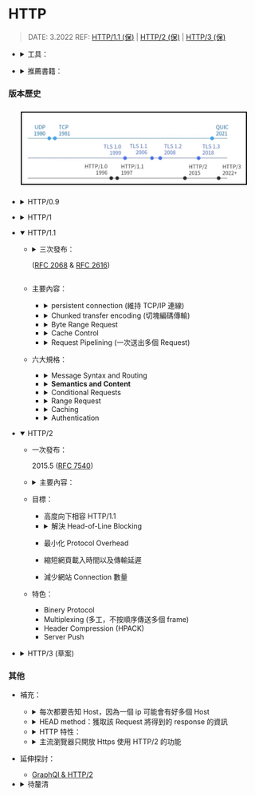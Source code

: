 <style> 
.imgBox{
  display: flex; 
  flex-direction: column; 
  margin: 5%; 
  justify-content: center;
  border: 2px solid black;
}
</style>

<!--  style  -->

###### <!-- ref -->

[rfc 2068]: https://www.rfc-editor.org/rfc/rfc2068
[rfc 2616]: https://www.rfc-editor.org/rfc/rfc2616
[rfc 7230]: https://www.rfc-editor.org/rfc/rfc7230
[rfc 7231]: https://www.rfc-editor.org/rfc/rfc7231
[rfc 7232]: https://www.rfc-editor.org/rfc/rfc7232
[rfc 7233]: https://www.rfc-editor.org/rfc/rfc7233
[rfc 7234]: https://www.rfc-editor.org/rfc/rfc7234
[rfc 7235]: https://www.rfc-editor.org/rfc/rfc7235
[rfc 7540]: https://www.rfc-editor.org/rfc/rfc7540
[rfc 8999]: https://datatracker.ietf.org/doc/html/rfc8999
[rfc 9000]: https://datatracker.ietf.org/doc/html/rfc9000
[rfc 9001]: https://datatracker.ietf.org/doc/html/rfc9001
[rfc 9002]: https://datatracker.ietf.org/doc/html/rfc9002
[http/1.1 (保)]: https://youtu.be/Taq5TV1K4XU
[http/2 (保)]: https://youtu.be/O62ufq-orfY
[http/3 (保)]: https://youtu.be/DnPrNiA-ZLE
[telnet]: https://formulae.brew.sh/formula/telnet
[chunk vs range]: https://developer.mozilla.org/en-US/docs/Web/HTTP/Range_Requests#comparison_to_Chunked_transfer-encoding
[head-of-line blocking]: https://www.gushiciku.cn/pl/gkVS/zh-tw
[graphql & http/2]: https://xuorig.medium.com/is-graphql-still-relevant-in-an-http2-world-64964f207b8
[nghttp2]: https://github.com/nghttp2/nghttp2
[quic]: https://zh.wikipedia.org/wiki/QUIC#%E4%BB%8B%E7%BB%8D
[capture network log]: brave://net-export/
[netlog-viewer]: https://netlog-viewer.appspot.com/

 <!-- ref -->

# HTTP

> DATE: 3.2022
> REF: [HTTP/1.1 (保)] | [HTTP/2 (保)] | [HTTP/3 (保)]

<!-- 工具 -->

- <details close>
     <summary>工具：</summary>

  - 使用 [TELNET] 連線
  - Postman
  - Fiddler free web debudding proxy
  - h2load in [nghttp2]: 分析 HTTP/2 的改變
  - <details close>
    <summary>Capture Network Log</summary>

    > [Capture Network Log] & [Netlog-Viewer]

    - 可紀錄瀏覽器的行為，輸出成 JSON
      (a. Start Logging to Disk --› Stop Logging)
    - 再到 [Netlog-Viewer] 上傳紀錄檔解析

    </details>

    </details>

<!-- 推薦書籍 -->

- <details close>
  <summary>推薦書籍：</summary>

  - HTTP/1.1
    - 高效能網站開發指南
    - 高效能網站建置指南
    - Web 效能優化日誌 Volume 2

  </details>

### 版本歷史

<div class="imgBox" >
  <img src="../image/HTTP/History_of_Protocols.png" alt="Discussion_array.png" />
</div>

<!-- HTTP/0.9 -->

- <details close>
   <summary>HTTP/0.9</summary>

  - 1991 **(已廢)**
  - 主要內容：
    - Client/Server & Request/Response
    - 跑在 TCP/IP 上的 ASCII 協定
    - Request 以單行 ASCII 命令為主
    - Response 以 ASCII 命令為主，回傳 HTML
    - 每次每次執行完自動斷掉連線

  </details>

<!-- HTTP/1.0 -->

- <details close>
   <summary>HTTP/1</summary>

  - 一次發布：
    - 1996.5 (RFC 1945)
  - 1991~1995 瀏覽器出世
  - 主要內容：
    - 以 ASCII 為主，可多行命令 (含 Header)
      - Header 出現
      - 1.method 2.Header
    - 回傳以 ASCII 為主
      - 1.狀態列 2.Header 3.內文不限定 HTML
    - 每次結束斷開 TCP/IP 連線

  </details>

<!-- HTTP/1.1 -->

- <details open>
   <summary>HTTP/1.1</summary>

  - <details close>
      <summary>三次發布：
      
      ([RFC 2068] & [RFC 2616])
      
      </summary>

    - 1997.1 ([RFC 2068])
      - 解決一些效率問題
    - 1999.6 ([RFC 2616])
    - 2014.6

    </details>

  - 主要內容：

    <!-- persistent connection -->

    - <details close>
      <summary>persistent connection (維持 TCP/IP 連線)</summary>

      - Server 可以將 HTTP 的 TCP/IP 持續連線功能關閉。
      - HTTP 可自己設定 TCP/IP timeout，超過時間則自動斷開。(一般 30 s)
      - TCP/IP 數量上限 65535 個

      </details>

    <!-- Chunked transfer encoding -->

    - <details close>
      <summary>Chunked transfer encoding (切塊編碼傳輸)</summary>

      - 陳立其: Chunked transfer encoding 在 HTTP/2 已經不支援。([chunk vs range])

      </details>

    <!-- Byte Range Request -->

    - <details close>
      <summary>Byte Range Request</summary>

      </details>

    <!-- Cache Control -->

    - <details close>
      <summary>Cache Control</summary>

      </details>

    <!-- Request Pipelining -->

    - <details close>
      <summary>Request Pipelining (一次送出多個 Request)</summary>

      - [Head-of-Line Blocking]: 因為沒有標記 --> 只能照順序 Response --> 所以大部分瀏覽器預設關閉

      </details>

  - 六大規格：

    <!-- pMessage Syntax and Routing -->

    - <details close>
      <summary>Message Syntax and Routing</summary>

      > [RFC 7230]

      - Routing --> 經過多層 proxy

      </details>

    <!-- Semantics and Content -->

    - <details close>
      <summary><b>Semantics and Content</b></summary>

      > [RFC 7231]

      - 常見狀態碼：
        - 200：OK
        - 201：已新增成功
        - 202：已接受請求（例如可以多久後再來取得處理好的資料）
        - 3xx：轉向
        - 4xx：Client 錯誤 (400, 403, 404)
        - 5xx：Server 錯誤 (500, 502, 503)

      </details>

    <!-- Conditional Requests -->

    - <details close>
      <summary>Conditional Requests</summary>

      > [RFC 7232]

      </details>

    <!-- Range Request -->

    - <details close>
      <summary>Range Request</summary>

      > [RFC 7233]

      </details>

    <!-- Caching -->

    - <details close>
      <summary>Caching</summary>

      > [RFC 7234]

      - 步驟：

        - Request 會加入 Header:
          `If-Modified-Since: Sat, 29 Oct 2020 19:30:39 GMT`
        - Server 檢查這時間的檔案是否最新
        - 是則回傳 304: Not Modified，直接使用 Cache

      </details>

    <!-- Authentication -->

    - <details close>
      <summary>Authentication</summary>

      > [RFC 7235]

      </details>

  </details>

<!-- HTTP/2 -->

- <details open>
   <summary>HTTP/2</summary>

  - 一次發布：

    2015.5 ([RFC 7540])

  - <details close>
      <summary>主要內容：</summary>

    - 沿用 HTTP/1.1 ，只針對 Message Syntax 強化
      - 傳輸文件內容更有效率
        - 非同步多工
        - binery 傳輸

    </details>

  - 目標：

    - 高度向下相容 HTTP/1.1
    <!-- 解決 Head-of-Line Blocking -->

    - <details close>
      <summary>解決 Head-of-Line Blocking</summary>

      - HTTP/2 解決了 HTTP 層，但 TCP 層依然會 Head-of-Line Blocking

      </details>

    - 最小化 Protocol Overhead
    - 縮短網頁載入時間以及傳輸延遲
    - 減少網站 Connection 數量

  - 特色：
    - Binery Protocol
    - Multiplexing (多工，不按順序傳送多個 frame)
    - Header Compression (HPACK)
    - Server Push

  </details>

<!-- HTTP/3 -->

- <details close>
   <summary>HTTP/3 (草案)</summary>

  - Transport layer: TCP --> [QUIC]

  <!-- Big Map -->

  <div class="imgBox" >
    <img src="../image/HTTP/HTTP3.png" alt="Discussion_array.png" />
  </div>

  - [QUIC] ([RFC 9000]) (2021.5)

    <!-- 簡介 -->

    - <details close>
      <summary>簡介：</summary>

      > ([RFC 9001] & [RFC 9002] & [RFC 8999])

      - ~~Quick UDP Internet Connections?~~
      - A UDP-Based Multiplexed and Secure Transport
      - 暱稱：TCP/2
      - 旨在提供幾乎等同於 TCP 連接的可靠性，但延遲大大減少
      - 使用 UDP 當底，再將 TCP 優點特性實作

      </details>

    <!-- 特性 -->

    - 特性：

      - Connection (Session)
      - Reliability
      - Flow Control
      - Congestion Control
      - Stream

    <!-- 其他細節 -->

    - <details close>
      <summary>其他細節：</summary>

      - 漫遊時不需重新 connection (移動位置時)
        - 比較：
          TCP：來源與目的 之 IP/Port
          QUIC：Connection ID
      - 初始連線：1-RTT & 再次連線：0-RTT
      - 內建 TLS 1.3（強迫使用）
      - 第一次握手就直接把東西一次傳遞 (不像 TCP 握三次)
      - 把第一個互傳的封包塞到最滿，讓對方得知我的封包大小極限
        (因為 TCP 有機制了解極限，UDP 不行)

      </details>

    <!-- 現況連線行為解析 -->

    - <details close>
      <summary>現況連線行為解析：</summary>

      - 第一次連線：
        - 瀏覽器會先用 HTTP/1 或 2
        - Server response 加上 Header
          `Alt-Svc: h3=":443"; ma=86400`
          (443 port 使用 h3, ma: Max-Age)
      - 若瀏覽器也支援，則開始可以嘗試用 HTTP/3
      - 第二次連線：
        - 依然用 HTTP/1 或 2，但另外嘗試發送 HTTP/3
      - 第三次連線：
        - 開始用 HTTP/3

      </details>

  <!-- 注意事項 -->
  <div class="imgBox" >
    <img src="../image/HTTP/HTTP3_%E6%B3%A8%E6%84%8F%E4%BA%8B%E9%A0%85.png" alt="Discussion_array.png" />
  </div>

  </details>

### 其他

- 補充：

  - <details close>
    <summary>每次都要告知 Host，因為一個 ip 可能會有好多個 Host</summary>

    - HTTP 有支援 virtual hosting (虛擬主機)：一台 web server 可以提供多個網站 hosting 在 80 port

    </details>

  - <details close>
      <summary>HEAD method：獲取該 Request 將得到的 response 的資訊</summary>

    - 例如可先用 HEAD 得知回傳檔案大小，再決定是否用 Range Request

      <div class="imgBox" >
        <img src="../image/HTTP/Response_From_HTTP_HEAD_Method.png" alt="Discussion_array.png" />
      </div>

    </details>

  <!-- HTTP 特性 -->

  - <details close>
    <summary>HTTP 特性：</summary>

    - stateless(無狀態)
    - distributed(分散式架構)
      - 分散式架構，建議不用 Session，會出問題
    - collaborative(協作的架構)
    - hypertext

    </details>

  - <details close>
    <summary>主流瀏覽器只開放 Https 使用 HTTP/2 的功能</summary>

    - Server 間的傳輸可自己用明文的 HTTP/2，增加效能
    - h2: Https + HTTP/2
    - h2c: Http + HTTP/2

    </details>

- 延伸探討：

  - [GraphQl & HTTP/2]

- <details close><summary>待釐清</summary>

  - [每次都要告知 host 的原因](https://youtu.be/Taq5TV1K4XU?t=1228)
  - HTTP/3 現況：第二次嘗試連線後，會回傳什麼告知可以正常使用？

  </details>
